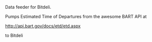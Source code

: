 
Data feeder for Bitdeli.

Pumps Estimated Time of Departures from the awesome BART API at

http://api.bart.gov/docs/etd/etd.aspx

to Bitdeli
